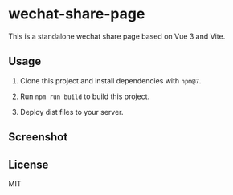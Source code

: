 # wechat-share-page

This is a standalone wechat share page based on Vue 3 and Vite.

## Usage

1. Clone this project and install dependencies with `npm@7`.

2. Run `npm run build` to build this project.

3. Deploy dist files to your server.

## Screenshot

## License

MIT
